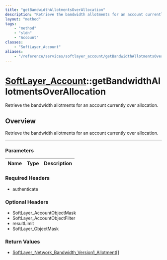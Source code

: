 ```yaml
---
title: "getBandwidthAllotmentsOverAllocation"
description: "Retrieve the bandwidth allotments for an account currently over allocation."
layout: "method"
tags:
    - "method"
    - "sldn"
    - "Account"
classes:
    - "SoftLayer_Account"
aliases:
    - "/reference/services/softlayer_account/getBandwidthAllotmentsOverAllocation"
---
```

# [SoftLayer_Account](/reference/services/SoftLayer_Account)::getBandwidthAllotmentsOverAllocation


Retrieve the bandwidth allotments for an account currently over allocation.


## Overview 
Retrieve the bandwidth allotments for an account currently over allocation.

-----

### Parameters 
|Name | Type | Description |
| --- | --- | --- |


### Required Headers
* authenticate


### Optional Headers
* SoftLayer_AccountObjectMask
* SoftLayer_AccountObjectFilter
* resultLimit
* SoftLayer_ObjectMask

### Return Values
* <a href='/reference/datatypes/SoftLayer_Network_Bandwidth_Version1_Allotment'>SoftLayer_Network_Bandwidth_Version1_Allotment[] </a>




